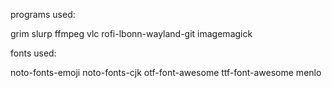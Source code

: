 programs used:

grim slurp ffmpeg vlc rofi-lbonn-wayland-git imagemagick

fonts used:

noto-fonts-emoji noto-fonts-cjk otf-font-awesome ttf-font-awesome menlo
